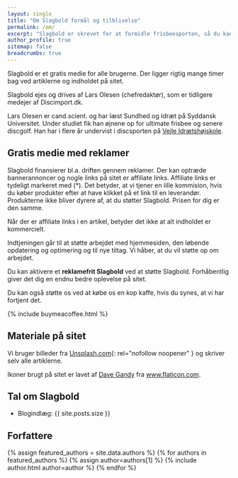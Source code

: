 ```yaml
---
layout: single
title: "Om Slagbold formål og tilblivelse"
permalink: /om/
excerpt: "Slagbold er skrevet for at formidle frisbeesporten, så du kan kaste dig ud i denne fortrinlige verden, hvor alle kan være med."
author_profile: true
sitemap: false
breadcrumbs: true
---
```


Slagbold er et gratis medie for alle brugerne. Der ligger rigtig mange timer bag ved artiklerne og indholdet på sitet.

Slagbold ejes og drives af Lars Olesen (chefredaktør), som er tidligere medejer af Discimport.dk.

Lars Olesen er cand.scient. og har læst Sundhed og Idræt på Syddansk Universitet. Under studiet fik han øjnene op for ultimate frisbee og senere discgolf. Han har i flere år undervist i discsporten på [Vejle Idrætshøjskole](https://www.vih.dk/).

## Gratis medie med reklamer

Slagbold finansierer bl.a. driften gennem reklamer. Der kan optræde bannerannoncer og nogle links på sitet er affiliate links. Affiliate links er tydeligt markeret med (*). Det betyder, at vi tjener en lille kommision, hvis du køber produkter efter at have klikket på et link til en leverandør. Produkterne ikke bliver dyrere af, at du støtter Slagbold. Prisen for dig er den samme.

Når der er affiliate links i en artikel, betyder det ikke at alt indholdet er kommercielt.

Indtjeningen går til at støtte arbejdet med hjemmesiden, den løbende opdatering og optimering og til nye tiltag. Vi håber, at du vil støtte op om arbejdet.

Du kan aktivere et **reklamefrit Slagbold** ved at støtte Slagbold. Forhåbentlig giver det dig en endnu bedre oplevelse på sitet.

Du kan også støtte os ved at købe os en kop kaffe, hvis du synes, at vi har fortjent det.

{% include buymeacoffee.html %}

## Materiale på sitet

Vi bruger billeder fra [Unsplash.com](https://unsplash.com/){: rel="nofollow noopener" } og skriver selv alle artiklerne.

Ikoner brugt på sitet er lavet af <a href="https://www.flaticon.com/authors/dave-gandy" rel="nofollow noopener" title="Dave Gandy">Dave Gandy</a> fra <a rel="nofollow noopener" href="https://www.flaticon.com/" title="Flaticon">www.flaticon.com</a>.

## Tal om Slagbold

- Blogindlæg: {{ site.posts.size }}

## Forfattere

{% assign featured_authors = site.data.authors %}
{% for authors in featured_authors %}
  {% assign author=authors[1] %}
  {% include author.html author=author %}
{% endfor %}
